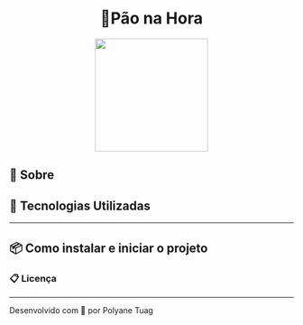 <h1 align="center">
    🍞Pão na Hora
</h1>


<div align="center">
    <img align="center" width='200' src=>
   

</div>


## 📝 Sobre



## 🚀 Tecnologias Utilizadas


---
## 📦 Como instalar e iniciar o projeto



### 📋 Licença




---
Desenvolvido com 💜 por Polyane Tuag
